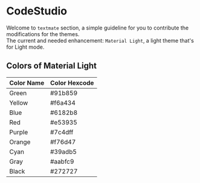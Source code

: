 # CodeStudio

Welcome to `textmate` section, a simple guideline for you to contribute the modifications for the themes.
<br>
The current and needed enhancement: `Material Light`, a light theme that's for Light mode.
<p>

## Colors of Material Light
| Color Name | Color Hexcode |
| ----------- | ----------- |
| Green | #91b859 |
| Yellow | #f6a434 |
| Blue | #6182b8 |
| Red | #e53935 |
| Purple | #7c4dff |
| Orange | #f76d47 |
| Cyan | #39adb5 |
| Gray | #aabfc9 |
| Black | #272727 |

